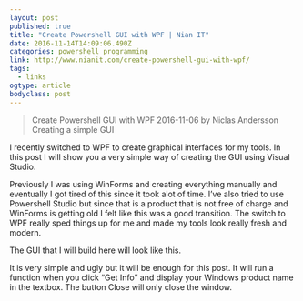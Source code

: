 ```yaml
---
layout: post
published: true
title: "Create Powershell GUI with WPF | Nian IT"
date: 2016-11-14T14:09:06.490Z
categories: powershell programming
link: http://www.nianit.com/create-powershell-gui-with-wpf/
tags:
  - links
ogtype: article
bodyclass: post
---
```


> Create Powershell GUI with WPF
2016-11-06 by Niclas Andersson
Creating a simple GUI

I recently switched to WPF to create graphical interfaces for my tools.
In this post I will show you a very simple way of creating the GUI using Visual Studio.

Previously I was using WinForms and creating everything manually and eventually I got tired of this since it took alot of time.
I’ve also tried to use Powershell Studio but since that is a product that is not free of charge and WinForms is getting old I felt like this was a good transition.
The switch to WPF really sped things up for me and made my tools look really fresh and modern.

The GUI that I will build here will look like this.

It is very simple and ugly but it will be enough for this post.
It will run a function when you click “Get Info” and display your Windows product name in the textbox.
The button Close will only close the window.
